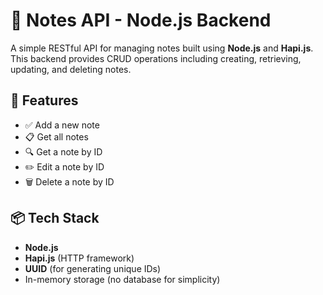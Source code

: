 # 📝 Notes API - Node.js Backend

A simple RESTful API for managing notes built using **Node.js** and **Hapi.js**.  
This backend provides CRUD operations including creating, retrieving, updating, and deleting notes.

## 🚀 Features

- ✅ Add a new note
- 📋 Get all notes
- 🔍 Get a note by ID
- ✏️ Edit a note by ID
- 🗑️ Delete a note by ID

## 📦 Tech Stack

- **Node.js**
- **Hapi.js** (HTTP framework)
- **UUID** (for generating unique IDs)
- In-memory storage (no database for simplicity)

